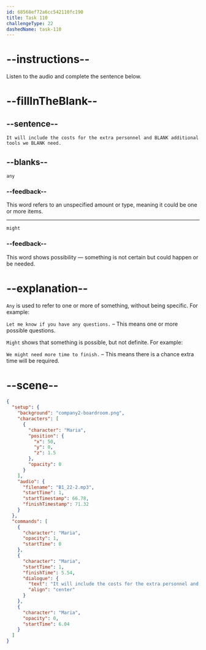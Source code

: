 ```yaml
---
id: 68568ef72a6cc542110fc190
title: Task 110
challengeType: 22
dashedName: task-110
---
```


<!-- (Audio) Maria: It will include the costs for the extra personnel and any additional tools we might need. -->

# --instructions--

Listen to the audio and complete the sentence below.

# --fillInTheBlank--

## --sentence--

`It will include the costs for the extra personnel and BLANK additional tools we BLANK need.`

## --blanks--

`any`

### --feedback--

This word refers to an unspecified amount or type, meaning it could be one or more items.

---

`might`

### --feedback--

This word shows possibility — something is not certain but could happen or be needed.

# --explanation--

`Any` is used to refer to one or more of something, without being specific. For example:

`Let me know if you have any questions.` – This means one or more possible questions.

`Might` shows that something is possible, but not definite. For example:

`We might need more time to finish.` – This means there is a chance extra time will be required.

# --scene--

```json
{
  "setup": {
    "background": "company2-boardroom.png",
    "characters": [
      {
        "character": "Maria",
        "position": {
          "x": 50,
          "y": 0,
          "z": 1.5
        },
        "opacity": 0
      }
    ],
    "audio": {
      "filename": "B1_22-2.mp3",
      "startTime": 1,
      "startTimestamp": 66.78,
      "finishTimestamp": 71.32
    }
  },
  "commands": [
    {
      "character": "Maria",
      "opacity": 1,
      "startTime": 0
    },
    {
      "character": "Maria",
      "startTime": 1,
      "finishTime": 5.54,
      "dialogue": {
        "text": "It will include the costs for the extra personnel and any additional tools we might need.",
        "align": "center"
      }
    },
    {
      "character": "Maria",
      "opacity": 0,
      "startTime": 6.04
    }
  ]
}
```
